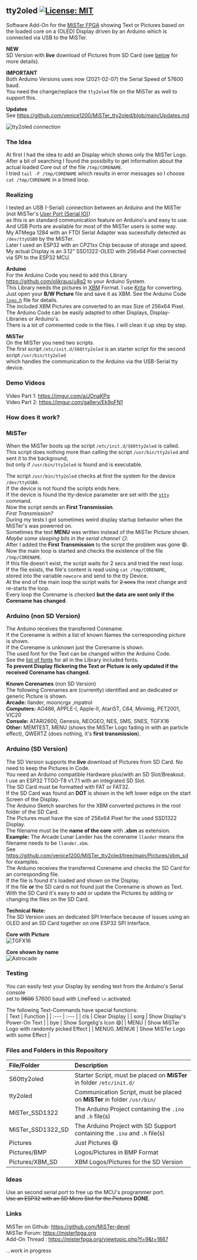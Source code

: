## tty2oled [![License: MIT](https://img.shields.io/badge/License-MIT-yellow.svg)](https://opensource.org/licenses/MIT)
Software Add-On for the [MiSTer FPGA](https://github.com/MiSTer-devel) showing Text or Pictures based on the loaded core on a (OLED) Display driven by an Arduino which is connected via USB to the MiSTer.    
  
**NEW**  
SD Version with **live** download of Pictures from SD Card (see [below](https://github.com/venice1200/MiSTer_tty2oled/blob/main/README.md#arduino-sd-version) for more details).  
  
**IMPORTANT**  
Both Arduino Versions uses now (2021-02-07) the Serial Speed of 57600 baud.  
You need the change/replace the `tty2oled` file on the MiSTer as well to support this.  
  
**Updates**  
See https://github.com/venice1200/MiSTer_tty2oled/blob/main/Updates.md  
  
  
![tty2oled connection](https://github.com/venice1200/MiSTer_tty2oled/blob/main/Pictures/OLED_Connection.jpg?raw=true)
  
### The Idea
At first I had the idea to add an Display which shows only the MiSTer Logo.  
After a bit of searching I found the possibilty to get information about the actual loaded Core out of the file `/tmp/CORENAME`.  
I tried `tail -F /tmp/CORENAME` which results in error messages so I choose `cat /tmp/CORENAME` in a timed loop.  
  
### Realizing
I tested an USB (-Serial) connection between an Arduino and the MiSTer (not MiSTer's [User Port (Serial IO)](https://github.com/MiSTer-devel/Main_MiSTer/wiki/User-Port-(Serial-IO)))  
as this is an standard communication feature on Arduino's and easy to use.  
And USB Ports are available for most of the MiSTer users is some way.  
My ATMega 1284 with an FTDI Serial Adapter was sucessfully detected as `/dev/ttyUSB0` by the MiSTer.  
Later I used an ESP32 with an CP21xx Chip because of storage and speed.  
My actual Display is an 3.12" SSD1322-OLED with 256x64 Pixel connected via SPI to the ESP32 MCU.  
  
**Arduino**  
For the Arduino Code you need to add this Library https://github.com/olikraus/u8g2 to your Arduino System.  
This Library needs the pictures in [XBM](https://en.wikipedia.org/wiki/X_BitMap) Format. I use [Krita](https://krita.org/) for converting.  
Just open your **B/W Picture** file and save it as XBM. See the Arduino Code [`logo.h`](https://github.com/venice1200/MiSTer_tty2oled/blob/main/MiSTer_SSD1322/logo.h) file for details.  
The included XBM Pictures are converted to an max Size of 256x64 Pixel.  
The Arduino Code can be easily adapted to other Displays, Display-Libraries or Arduino's.  
There is a lot of commented code in the files. I will clean it up step by step.  

**MiSTer**  
On the MiSTer you need two scripts.  
The first script `/etc/init.d/S60tty2oled` is an starter script for the second script `/usr/bin/tty2oled`  
which handles the communication to the Arduino via the USB-Serial tty device.  
  
### Demo Videos
Video Part 1: https://imgur.com/a/JOnaKPq  
Video Part 2: https://imgur.com/gallery/Ek9oFN1  
  
### How does it work?
### MiSTer
When the MiSTer boots up the script `/etc/init.d/S60tty2oled` is called.  
This script does nothing more than calling the script `/usr/bin/tty2oled` and sent it to the background,  
but only if `/usr/bin/tty2oled` is found and is executable.
  
The script `/usr/bin/tty2oled` checks at first the system for the device `/dev/ttyUSB0`.  
If the device is not found the scripts ends here.  
If the device is found the tty-device parameter are set with the [`stty`](https://man7.org/linux/man-pages/man1/stty.1.html) command.  
Now the script sends an **First Transmission**.  
*First Transmission?*  
During my tests I got sometimes weird display startup behavior when the MiSTer's was powerred on.  
Sometimes the text **MENU** was written instead of the MiSTer Picture shown.  
*Maybe some sleeping bits in the serial channel :smirk:*.  
After I added the **First Transmission** to the script the problem was gone :smile:.  
Now the main loop is started and checks the existence of the file `/tmp/CORENAME`.  
If this file doesn't exist, the script waits for 2 secs and tried the next loop.  
If the file exists, the file's content is read using `cat /tmp/CORENAME`,  
stored into the variable `newcore` and send to the tty Device.  
At the end of the main loop the script waits for ~~2 secs~~ the next change and re-starts the loop.  
Every loop the Corename is checked **but the data are sent only if the Corename has changed**.  
  
### Arduino (non SD Version)
The Arduino receives the transferred Corename.  
If the Corename is within a list of known Names the corresponding picture is shown.  
If the Corename is unknown just the Corename is shown.  
The used font for the Text can be changed within the Arduino Code.  
See the [list of fonts](https://github.com/olikraus/u8g2/wiki/fntlistall) for all in the Library included fonts.  
**To prevent Display flickering the Text or Picture is only updated if the received Corename has changed.**  

**Known Corenames** (non SD Version)  
The following Corenames are (currently) identified and an dedicated or generic Picture is shown.  
**Arcade:** llander, mooncrgx ,mpatrol  
**Computers:** AO486, APPLE-I, Apple-II, AtariST, C64, Minimig, PET2001, VIC20  
**Console:** ATARI2600, Genesis, NEOGEO, NES, SMS, SNES, TGFX16  
**Other:** MEMTEST, MENU (shows the MiSTer Logo fading in with an particle effect), QWERTZ (does nothing, it's **first transmission**).  
  
### Arduino (SD Version)
The SD Version supports the **live** download of Pictures from SD Card. No need to keep the Pictures in Code.  
You need an Arduino compatible Hardware plus/with an SD Slot/Breakout.  
I use an ESP32 TTGO-T8 v1.7.1 with an integrated SD Slot.  
The SD Card must be formatted with FAT or FAT32.  
If the SD Card was found an **DOT** is shown in the left lower edge on the start Screen of the Display.  
The Arduino Sketch searches for the XBM converted pictures in the root folder of the SD Card.  
The Pictures must have the size of 256x64 Pixel for the used SSD1322 Display.  
The filename must be the **name of the core** with **.xbm** as extension.  
**Example:** The Arcade Lunar Lander has the corename `llander` means the filename needs to be `llander.xbm`.  
See https://github.com/venice1200/MiSTer_tty2oled/tree/main/Pictures/xbm_sd for examples.  
The Arduino receives the transferred Corename and checks the SD Card for an corresponding file.  
If the file is found it's loaded and shown on the Display.  
If the file **or** the SD card is not found just the Corename is shown as Text.  
With the SD Card it's easy to add or update the Pictures by adding or changing the files on the SD Card.  

**Technical Note:**  
The SD Version uses an dedicated SPI Interface because of issues using an OLED and an SD Card together on one ESP32 SPI Interface.  
  
**Core with Picture**  
![TGFX16](https://github.com/venice1200/MiSTer_tty2oled/blob/main/Pictures/TGFX16.jpg?raw=true)

**Core shown by name**  
![Astrocade](https://github.com/venice1200/MiSTer_tty2oled/blob/main/Pictures/Astrocade.jpg?raw=true)


### Testing
You can easily test your Display by sending text from the Arduino's Serial console  
set to ~~9600~~ 57600 baud with LineFeed `\n` activated.  
  
The following Text-Commands have special functions:  
| Text | Function |
| :--- | :--- |
| cls | Clear Display |
| sorg | Show Display's Power-On Text |
| bye | Show Sorgelig's Icon :smile:|
| MENU | Show MiSTer Logo with randomly picked Effect |
| MENU0..MENU6 | Show MiSTer Logo with some Effect |
  
  
### Files and Folders in this Repository
| File/Folder | Description |
| :--- | :--- |
| S60tty2oled | Starter Script, must be placed on **MiSTer** in folder `/etc/init.d/`  |
| tty2oled | Communication Script, must be placed on **MiSTer** in folder `/usr/bin/` |
| MiSTer_SSD1322 | The Arduino Project containing the `.ino` and `.h` file(s) |
| MiSTer_SSD1322_SD | The Arduino Project with SD Support containing the `.ino` and `.h` file(s) |
| Pictures | Just Pictures :smile: |
| Pictures/BMP | Logos/Pictures in BMP Format |
| Pictures/XBM_SD | XBM Logos/Pictures for the SD Version |


### Ideas
Use an second serial port to free up the MCU's programmer port.  
~~Use an ESP32 with an SD Micro Slot for the Pictures~~ **DONE**.  
  
### Links
MiSTer on Github: https://github.com/MiSTer-devel  
MiSTer Forum: https://misterfpga.org  
Add-On Thread : https://misterfpga.org/viewtopic.php?f=9&t=1887  
  
...work in progress  
  

